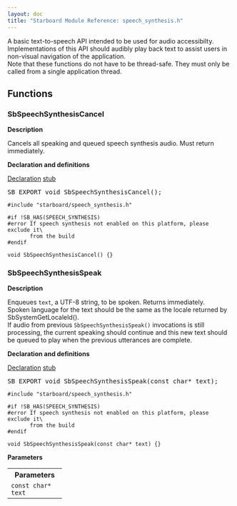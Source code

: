 ```yaml
---
layout: doc
title: "Starboard Module Reference: speech_synthesis.h"
---
```


A basic text-to-speech API intended to be used for audio accessibilty.<br>
Implementations of this API should audibly play back text to assist
users in non-visual navigation of the application.<br>
Note that these functions do not have to be thread-safe. They must
only be called from a single application thread.

## Functions

### SbSpeechSynthesisCancel

**Description**

Cancels all speaking and queued speech synthesis audio. Must
return immediately.

**Declaration and definitions**

<div class="mdl-tabs mdl-js-tabs mdl-js-ripple-effect">
  <div class="mdl-tabs__tab-bar">
    <a href="#SbSpeechSynthesisCancel-declaration" class="mdl-tabs__tab is-active">Declaration</a>
    <a href="#SbSpeechSynthesisCancel-stub" class="mdl-tabs__tab">stub</a>
  </div>
  <div class="mdl-tabs__panel is-active" id="SbSpeechSynthesisCancel-declaration">
<pre>
SB_EXPORT void SbSpeechSynthesisCancel();
</pre>
</div>
  <div class="mdl-tabs__panel" id="SbSpeechSynthesisCancel-stub">

```
#include "starboard/speech_synthesis.h"

#if !SB_HAS(SPEECH_SYNTHESIS)
#error If speech synthesis not enabled on this platform, please exclude it\
       from the build
#endif

void SbSpeechSynthesisCancel() {}
```

  </div>
</div>

### SbSpeechSynthesisSpeak

**Description**

Enqueues `text`, a UTF-8 string, to be spoken.
Returns immediately.<br>
Spoken language for the text should be the same as the locale returned
by SbSystemGetLocaleId().<br>
If audio from previous <code>SbSpeechSynthesisSpeak()</code> invocations is still
processing, the current speaking should continue and this new
text should be queued to play when the previous utterances are complete.

**Declaration and definitions**

<div class="mdl-tabs mdl-js-tabs mdl-js-ripple-effect">
  <div class="mdl-tabs__tab-bar">
    <a href="#SbSpeechSynthesisSpeak-declaration" class="mdl-tabs__tab is-active">Declaration</a>
    <a href="#SbSpeechSynthesisSpeak-stub" class="mdl-tabs__tab">stub</a>
  </div>
  <div class="mdl-tabs__panel is-active" id="SbSpeechSynthesisSpeak-declaration">
<pre>
SB_EXPORT void SbSpeechSynthesisSpeak(const char* text);
</pre>
</div>
  <div class="mdl-tabs__panel" id="SbSpeechSynthesisSpeak-stub">

```
#include "starboard/speech_synthesis.h"

#if !SB_HAS(SPEECH_SYNTHESIS)
#error If speech synthesis not enabled on this platform, please exclude it\
       from the build
#endif

void SbSpeechSynthesisSpeak(const char* text) {}
```

  </div>
</div>

**Parameters**



<table class="responsive">
  <tr><th colspan="2">Parameters</th></tr>
  <tr>
    <td><code>const char*</code><br>
        <code>text</code></td>
    <td> </td>
  </tr>
</table>

